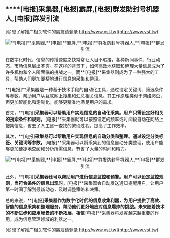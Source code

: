 ## ****[电报]**采集器,**[电报]**霸屏,**[电报]**群发防封号机器人,**[电报]**群发引流**

[😍想了解推广相关软件的朋友请登录 http://www.vst.tw](http://www.vst.tw)

 <center><img src="https://vst.tw/MP4/tuiguang/png/2.png" alt="**[电报]**采集器,**[电报]**霸屏,**[电报]**群发防封号机器人,**[电报]**群发引流"></center>

在数字化时代，信息的传播速度之快常常让人目不暇接，各种新闻事件、行业动态、市场信息层出不穷。在这样的背景下，如何高效地获取和整理大量信息成为了许多机构和个人所面临的挑战之一。而**[电报]**采集器则成为了一种强大的工具，帮助人们更加便捷地进行信息的采集和整理。

**[电报]**采集器是一种基于技术手段的自动化工具，通过设定关键词、筛选条件等参数，帮助用户从互联网上搜集和汇总相关信息。其工作原理类似于网络爬虫，但更加智能化和定制化，能够更精准地满足用户的需求。

首先，**[电报]**采集器可以帮助用户实现信息的自动化采集。用户只需设定好相关的搜索条件和规则，**[电报]**采集器就可以按照设定的频率或时间段自动在网络上搜集信息，省去了人工逐一查找的繁琐过程，提高了工作效率。

其次，**[电报]**采集器可以帮助用户实现信息的自动分类和整理。通过设定分类标签、关键词等参数，**[电报]**采集器可以将采集到的信息自动分类整理，使用户能够更加便捷地查阅和分析所需信息，节省了大量的时间和精力。

 <center><img src="https://vst.tw/MP4/tuiguang/png/0.png" alt="**[电报]**采集器,**[电报]**霸屏,**[电报]**群发防封号机器人,**[电报]**群发引流"></center>

此外，**[电报]**采集器还可以帮助用户进行信息监控和预警。用户可以设定监控规则，当符合条件的信息出现时，**[电报]**采集器会自动发送通知提醒用户，让用户第一时间了解到最新动态，及时调整策略和决策。

总的来说，**[电报]**采集器作为数字化时代的信息收集利器，为用户提供了高效、智能的信息采集和整理服务，帮助他们更好地应对信息爆炸的挑战。未来随着技术的不断进步和应用场景的不断拓展，相信**[电报]**采集器将发挥越来越重要的作用，成为信息管理领域的利器之一。

[😍想了解推广相关软件的朋友请登录 http://www.vst.tw](http://www.vst.tw)



